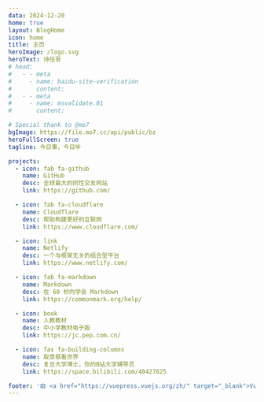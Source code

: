 ```yaml
---
data: 2024-12-20
home: true
layout: BlogHome
icon: home
title: 主页
heroImage: /logo.svg
heroText: 诗往哥
# head:
#   - - meta
#     - name: baidu-site-verification
#       content: 
#   - - meta
#     - name: msvalidate.01
#       content: 

# Special thank to @mo7
bgImage: https://file.mo7.cc/api/public/bz
heroFullScreen: true
tagline: 今日事，今日毕

projects:
  - icon: fab fa-github
    name: GitHub
    desc: 全球最大的同性交友网站
    link: https://github.com/

  - icon: fab fa-cloudflare
    name: Cloudflare
    desc: 帮助构建更好的互联网
    link: https://www.cloudflare.com/

  - icon: link
    name: Netlify
    desc: 一个与框架无关的组合型平台
    link: https://www.netlify.com/

  - icon: fab fa-markdown
    name: Markdown
    desc: 在 60 秒内学会 Markdown
    link: https://commonmark.org/help/

  - icon: book
    name: 人教教材
    desc: 中小学教材电子版
    link: https://jc.pep.com.cn/

  - icon: fas fa-building-columns
    name: 取景框看世界
    desc: 复旦大学博士，你的B站大学辅导员
    link: https://space.bilibili.com/40427625

footer: '由 <a href="https://vuepress.vuejs.org/zh/" target="_blank">VuePress</a> 驱动'
---
```

